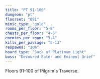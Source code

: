```yaml
---
title: "PT 91-100"
dungeon: "pt"
floorset: "091"
mimic_type: "gold"
rooms_per_floor: "5-8"
chests_per_floor: "4-6"
enemies_per_room: "3-4"
kills_per_passage: "5-13"
respawns: "10m"
hoard_type: "Sack of Platinum Light"
boss: "Devoured Eater and Eminent Grief"
---
```


Floors 91-100 of Pilgrim's Traverse.
